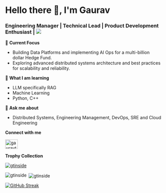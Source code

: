 # Hello there 👋, I'm Gaurav

### Engineering Manager | Technical Lead | Product Development Enthusiast | ![](https://komarev.com/ghpvc/?username=gtinside&color=green)

🔭 __Current Focus__
- Building Data Platforms and implementing AI Ops for a multi-billion dollar Hedge Fund.
- Exploring advanced distributed systems architecture and best practices for scalability and reliability.

🌱 __What I am learning__
- LLM specifically RAG
- Machine Learning
- Python, C++

💬 __Ask me about__ 
- Distributed Systems, Engineering Management, DevOps, SRE and Cloud Engineering

__Connect with me__ 
<p>
<a href="https://linkedin.com/in/gauravtiwari01" target="blank"><img align="center" src="https://raw.githubusercontent.com/rahuldkjain/github-profile-readme-generator/master/src/images/icons/Social/linked-in-alt.svg" alt="gauravtiwari01" height="30" width="40" /></a>
</br>
</p>

__Trophy Collection__
<p align="left"> <a href="https://github.com/ryo-ma/github-profile-trophy"><img src="https://github-profile-trophy.vercel.app/?username=gtinside&theme=onedark" alt="gtinside" /></a> </p>



<p><img align="left" src="https://github-readme-stats.vercel.app/api/top-langs?username=gtinside&show_icons=true&locale=en&theme=dark" alt="gtinside" /></p>

<p>&nbsp;<img align="center" src="https://github-readme-stats.vercel.app/api?username=gtinside&show_icons=true&locale=en&theme=dark&rank_icon=github" alt="gtinside" /></p>

<a href="https://git.io/streak-stats"><img src="https://github-readme-streak-stats.herokuapp.com?user=gtinside&&show_icons=true&theme=dark" alt="GitHub Streak" /></a>

